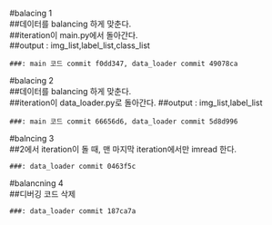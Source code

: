 
#balacing 1  
    ##데이터를 balancing 하게 맞춘다.  
    ##iteration이 main.py에서 돌아간다.  
    ##output : img_list,label_list,class_list  

    ###: main 코드 commit f0dd347, data_loader commit 49078ca 

#balacing 2  
    ##데이터를 balancing 하게 맞춘다.  
    ##iteration이 data_loader.py로 돌아간다. 
    ##output : img_list,label_list

    ###: main 코드 commit 66656d6, data_loader commit 5d8d996

#balncing 3  
    ##2에서 iteration이 돌 때, 맨 마지막 iteration에서만 imread 한다.

    ###: data_loader commit 0463f5c

#balancning 4  
    ##디버깅 코드 삭제

    ###: data_loader commit 187ca7a

